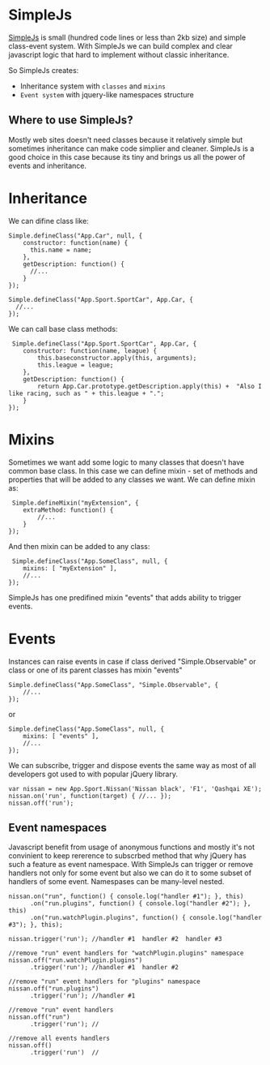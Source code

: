 SimpleJs
========

[SimpleJs](https://github.com/iarovyi/SimpleJs/blob/master/simple.js) is small (hundred code lines or less than 2kb size) and simple class-event system.
 With SimpleJs we can build complex and clear javascript logic that hard to implement without classic inheritance.
 
 So SimpleJs creates:
 * Inheritance system with `classes` and `mixins`
 * `Event system` with jquery-like namespaces structure

Where to use SimpleJs?
-------------------------
Mostly web sites doesn't need classes because it relatively simple but sometimes inheritance can make code simplier and cleaner.
SimpleJs is a good choice in this case because its tiny and brings us all the power of events and inheritance.

 
Inheritance
================================
 We can difine class like:

```
Simple.defineClass("App.Car", null, {
	constructor: function(name) {
      this.name = name;
	},
	getDescription: function() {
      //...
	}
});

Simple.defineClass("App.Sport.SportCar", App.Car, {
  //...
});
```

 We can call base class methods:
```
 Simple.defineClass("App.Sport.SportCar", App.Car, {
	constructor: function(name, league) {
        this.baseconstructor.apply(this, arguments);
        this.league = league;
	},
    getDescription: function() {
        return App.Car.prototype.getDescription.apply(this) +  "Also I like racing, such as " + this.league + ".";
	}
});
```

Mixins
================================
 Sometimes we want add some logic to many classes that doesn't have common base class. In this case we can define
 mixin - set of methods and properties that will be added to any classes we want.
 We can define mixin as: 
```
 Simple.defineMixin("myExtension", {
    extraMethod: function() {
        //...
    }
});
```
And then mixin can be added to any class:
```
 Simple.defineClass("App.SomeClass", null, {
    mixins: [ "myExtension" ],
    //...
});
```
SimpleJs has one predifined mixin "events" that adds ability to trigger events.

Events
================================
Instances can raise events in case if class derived "Simple.Observable" or class or one of its parent classes 
has mixin "events"
```
Simple.defineClass("App.SomeClass", "Simple.Observable", {
	//...
});
```
or 
```
Simple.defineClass("App.SomeClass", null, {
    mixins: [ "events" ],
    //...
});
```
We can subscribe, trigger and dispose events the same way as most of all developers got used to with popular jQuery library.
```
var nissan = new App.Sport.Nissan('Nissan black', 'F1', 'Qashqai XE');
nissan.on('run', function(target) { //... });
nissan.off('run');
```

Event namespaces
-------------------------
Javascript benefit from usage of anonymous functions and mostly it's not convinient to keep rererence to subscrbed method
that why jQuery has such a feature as event namespace. With SimpleJs can trigger or remove handlers not only for some event but also we
can do it to some subset of handlers of some event. Namespases can be many-level nested.

```
nissan.on("run", function() { console.log("handler #1"); }, this)
      .on("run.plugins", function() { console.log("handler #2"); }, this)
      .on("run.watchPlugin.plugins", function() { console.log("handler #3"); }, this);

nissan.trigger('run'); //handler #1  handler #2  handler #3

//remove "run" event handlers for "watchPlugin.plugins" namespace
nissan.off("run.watchPlugin.plugins")
      .trigger('run'); //handler #1  handler #2

//remove "run" event handlers for "plugins" namespace
nissan.off("run.plugins")
      .trigger('run'); //handler #1

//remove "run" event handlers
nissan.off("run")
      .trigger('run'); //

//remove all events handlers
nissan.off()
      .trigger('run')  //
```





























 
